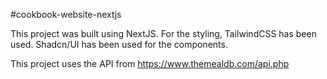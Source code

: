 #cookbook-website-nextjs

This project was built using NextJS. For the styling, TailwindCSS has been used. Shadcn/UI has been used for the components. 

This project uses the API from https://www.themealdb.com/api.php 
